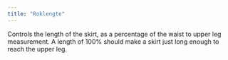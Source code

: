```yaml
---
title: "Roklengte"
---
```


Controls the length of the skirt, as a percentage of the waist to upper leg measurement. A length of 100% should make a skirt just long enough to reach the upper leg.
